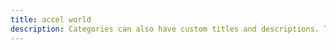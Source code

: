 ```yaml
---
title: accel world
description: Categories can also have custom titles and descriptions. The description of the Animals category lives in `content/categories/accel-world/_index.md`.
---
```

